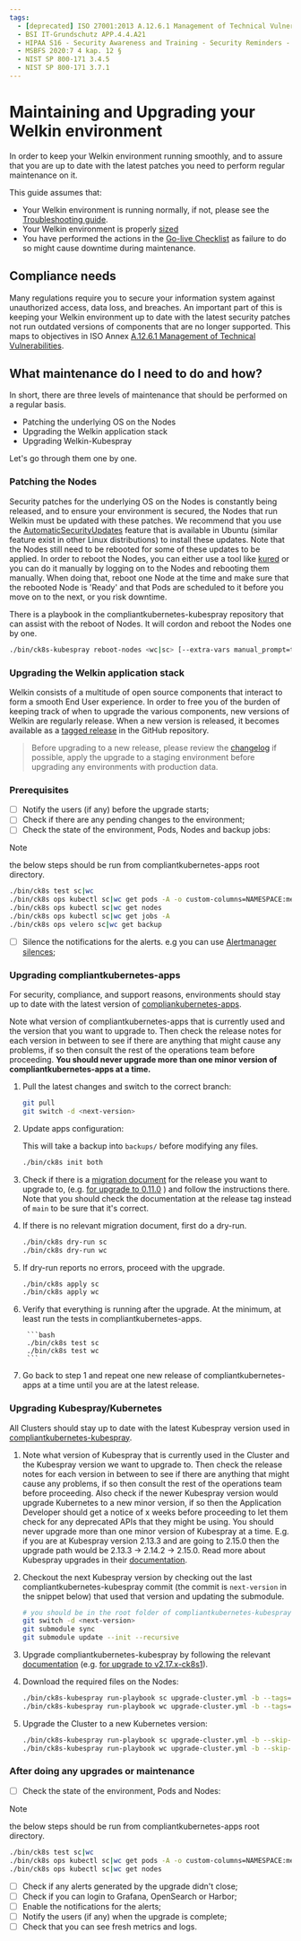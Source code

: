 ```yaml
---
tags:
  - [deprecated] ISO 27001:2013 A.12.6.1 Management of Technical Vulnerabilities
  - BSI IT-Grundschutz APP.4.4.A21
  - HIPAA S16 - Security Awareness and Training - Security Reminders - § 164.308(a)(5)(ii)(A)
  - MSBFS 2020:7 4 kap. 12 §
  - NIST SP 800-171 3.4.5
  - NIST SP 800-171 3.7.1
---
```


# Maintaining and Upgrading your Welkin environment

In order to keep your Welkin environment running smoothly, and to assure that you are up to date with the latest patches you need to perform regular maintenance on it.

This guide assumes that:

- Your Welkin environment is running normally, if not, please see the [Troubleshooting guide](troubleshooting.md).
- Your Welkin environment is properly [sized](cluster-sizing.md)
- You have performed the actions in the [Go-live Checklist](../user-guide/go-live.md) as failure to do so might cause downtime during maintenance.

## Compliance needs

Many regulations require you to secure your information system against unauthorized access, data loss, and breaches.
An important part of this is keeping your Welkin environment up to date with the latest security patches not run outdated versions of components that are no longer supported.
This maps to objectives in ISO Annex [A.12.6.1 Management of Technical Vulnerabilities](https://www.isms.online/iso-27001/annex-a-12-operations-security/).

## What maintenance do I need to do and how?

In short, there are three levels of maintenance that should be performed on a regular basis.

- Patching the underlying OS on the Nodes
- Upgrading the Welkin application stack
- Upgrading Welkin-Kubespray

Let's go through them one by one.

### Patching the Nodes

Security patches for the underlying OS on the Nodes is constantly being released, and to ensure your environment is secured, the Nodes that run Welkin must be updated with these patches.
We recommend that you use the [AutomaticSecurityUpdates](https://help.ubuntu.com/community/AutomaticSecurityUpdates) feature that is available in Ubuntu (similar feature exist in other Linux distributions) to install these updates.
Note that the Nodes still need to be rebooted for some of these updates to be applied.
In order to reboot the Nodes, you can either use a tool like [kured](https://github.com/kubereboot/kured) or you can do it manually by logging on to the Nodes and rebooting them manually.
When doing that, reboot one Node at the time and make sure that the rebooted Node is 'Ready' and that Pods are scheduled to it before you move on to the next, or you risk downtime.

There is a playbook in the compliantkubernetes-kubespray repository that can assist with the reboot of Nodes.
It will cordon and reboot the Nodes one by one.

```bash
./bin/ck8s-kubespray reboot-nodes <wc|sc> [--extra-vars manual_prompt=true] [<options>]
```

### Upgrading the Welkin application stack

Welkin consists of a multitude of open source components that interact to form a smooth End User experience.
In order to free you of the burden of keeping track of when to upgrade the various components, new versions of Welkin are regularly release.
When a new version is released, it becomes available as a [tagged release](https://github.com/elastisys/compliantkubernetes-apps/tags) in the GitHub repository.

> Before upgrading to a new release, please review the [changelog](https://github.com/elastisys/compliantkubernetes-apps/tree/main/changelog) if possible, apply the upgrade to a staging environment before upgrading any environments with production data.

### Prerequisites

- [ ] Notify the users (if any) before the upgrade starts;
- [ ] Check if there are any pending changes to the environment;
- [ ] Check the state of the environment, Pods, Nodes and backup jobs:

> [!NOTE]
> the below steps should be run from compliantkubernetes-apps root directory.

```bash
./bin/ck8s test sc|wc
./bin/ck8s ops kubectl sc|wc get pods -A -o custom-columns=NAMESPACE:metadata.namespace,POD:metadata.name,READY-false:status.containerStatuses[*].ready,REASON:status.containerStatuses[*].state.terminated.reason | grep false | grep -v Completed
./bin/ck8s ops kubectl sc|wc get nodes
./bin/ck8s ops kubectl sc|wc get jobs -A
./bin/ck8s ops velero sc|wc get backup
```

- [ ] Silence the notifications for the alerts. e.g you can use [Alertmanager silences](https://prometheus.io/docs/alerting/latest/alertmanager/#silences);

### Upgrading compliantkubernetes-apps

For security, compliance, and support reasons, environments should stay up to date with the latest version of [compliankubernetes-apps](https://github.com/elastisys/compliantkubernetes-apps).

Note what version of compliantkubernetes-apps that is currently used and the version that you want to upgrade to.
Then check the release notes for each version in between to see if there are anything that might cause any problems, if so then consult the rest of the operations team before proceeding.
**You should never upgrade more than one minor version of compliantkubernetes-apps at a time.**

1. Pull the latest changes and switch to the correct branch:

    ```bash
    git pull
    git switch -d <next-version>
    ```

1. Update apps configuration:

    This will take a backup into `backups/` before modifying any files.

    ```bash
    ./bin/ck8s init both
    ```

1. Check if there is a [migration document](https://github.com/elastisys/compliantkubernetes-apps/tree/main/migration) for the release you want to upgrade to, (e.g. [for upgrade to 0.11.0](https://github.com/elastisys/compliantkubernetes-apps/blob/5d8f4f1b3cc053b3b515711549ab80df9617f2f4/migration/v0.10.x-v0.11.x/upgrade-apps.md) ) and follow the instructions there.
    Note that you should check the documentation at the release tag instead of `main` to be sure that it's correct.

1. If there is no relevant migration document, first do a dry-run.

    ```bash
    ./bin/ck8s dry-run sc
    ./bin/ck8s dry-run wc
    ```

1. If dry-run reports no errors, proceed with the upgrade.

    ```bash
    ./bin/ck8s apply sc
    ./bin/ck8s apply wc
    ```

1. Verify that everything is running after the upgrade.
    At the minimum, at least run the tests in compliantkubernetes-apps.

        ```bash
        ./bin/ck8s test sc
        ./bin/ck8s test wc
        ```

1. Go back to step 1 and repeat one new release of compliantkubernetes-apps at a time until you are at the latest release.

### Upgrading Kubespray/Kubernetes

All Clusters should stay up to date with the latest Kubespray version used in [compliantkubernetes-kubespray](https://github.com/elastisys/compliantkubernetes-kubespray).

1. Note what version of Kubespray that is currently used in the Cluster and the Kubespray version we want to upgrade to.
    Then check the release notes for each version in between to see if there are anything that might cause any problems, if so then consult the rest of the operations team before proceeding.
    Also check if the newer Kubespray version would upgrade Kubernetes to a new minor version, if so then the Application Developer should get a notice of x weeks before proceeding to let them check for any deprecated APIs that they might be using.
    You should never upgrade more than one minor version of Kubespray at a time.
    E.g. if you are at Kubespray version 2.13.3 and are going to 2.15.0 then the upgrade path would be 2.13.3 -> 2.14.2 -> 2.15.0.
    Read more about Kubespray upgrades in their [documentation](https://kubespray.io/#/docs/operations/upgrades).

1. Checkout the next Kubespray version by checking out the last compliantkubernetes-kubespray commit (the commit is `next-version` in the snippet below) that used that version and updating the submodule.

    ```bash
    # you should be in the root folder of compliantkubernetes-kubespray
    git switch -d <next-version>
    git submodule sync
    git submodule update --init --recursive
    ```

1. Upgrade compliantkubernetes-kubespray by following the relevant [documentation](https://github.com/elastisys/compliantkubernetes-kubespray/tree/main/migration) (e.g. [for upgrade to v2.17.x-ck8s1](https://github.com/elastisys/compliantkubernetes-kubespray/blob/v2.17.1-ck8s1/migration/v2.16.0-ck8s1-v2.17.x-ck8s1/upgrade-cluster.md)).

1. Download the required files on the Nodes:

    ```bash
    ./bin/ck8s-kubespray run-playbook sc upgrade-cluster.yml -b --tags=download
    ./bin/ck8s-kubespray run-playbook wc upgrade-cluster.yml -b --tags=download
    ```

1. Upgrade the Cluster to a new Kubernetes version:

    ```bash
    ./bin/ck8s-kubespray run-playbook sc upgrade-cluster.yml -b --skip-tags=download
    ./bin/ck8s-kubespray run-playbook wc upgrade-cluster.yml -b --skip-tags=download
    ```

### After doing any upgrades or maintenance

- [ ] Check the state of the environment, Pods and Nodes:

> [!NOTE]
> the below steps should be run from compliantkubernetes-apps root directory.

```bash
./bin/ck8s test sc|wc
./bin/ck8s ops kubectl sc|wc get pods -A -o custom-columns=NAMESPACE:metadata.namespace,POD:metadata.name,READY-false:status.containerStatuses[*].ready,REASON:status.containerStatuses[*].state.terminated.reason | grep false | grep -v Completed
./bin/ck8s ops kubectl sc|wc get nodes
```

- [ ] Check if any alerts generated by the upgrade didn't close;
- [ ] Check if you can login to Grafana, OpenSearch or Harbor;
- [ ] Enable the notifications for the alerts;
- [ ] Notify the users (if any) when the upgrade is complete;
- [ ] Check that you can see fresh metrics and logs.
